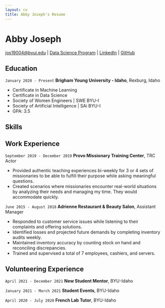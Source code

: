 ```yaml
---
layout: cv
title: Abby Joseph's Resume
---
```

# Abby Joseph

<div id="webaddress">
<a href="jos19004@byui.edu">jos19004@byui.edu</a>
| <a href="https://byuidatascience.github.io/development.html">Data Science Program</a>
| <a href="linkedin.com/in/abby-joseph-94281a229/">LinkedIn</a>
| <a href="https://github.com/byuids-resumes">GitHub</a>
</div>


## Education

`January 2020 - Present`
__Brigham Young University - Idaho__, Rexburg, Idaho

- Certificate in Machine Learning
- Certificate in Data Science
- Society of Women Engineers | SWE BYU-I
- Society of Artificial Intelligence | SAi BYU-I
- GPA: 3.5

## Skills

## Work Experience

`September 2019 - December 2019`
__Provo Missionary Training Center__, TRC Actor

- Provided authentic teaching experiences bi-weekly for 3 or 4 sets of missionaries to be able to fulfill their purpose while asking meaningful questions.
-	Created scenarios where missionaries encounter real-world situations by analyzing their needs and managing my time. They would accommodate quickly.


`June 2015 - August 2018`
__Adrienne Restaurant & Beauty Salon__, Assistant Manager

-	Responded to customer service issues while listening to their complaints and offering solutions.
-	Identified losses and projected future demands by completing inventory audits weekly.
-	Maintained inventory accuracy by counting stock on hand and reconciling discrepancies.
-	Trained and supervised a total of 7 employees, cashiers, and servers.



## Volunteering Experience

`April 2021 - December 2021`
__New Student Mentor__, BYU-Idaho

`January 2021 - March 2021`
__Student Events__, BYU-Idaho

`April 2020 - July 2020`
__French Lab Tutor__, BYU-Idaho



<!-- ### Footer

Last updated: May 2013 -->


